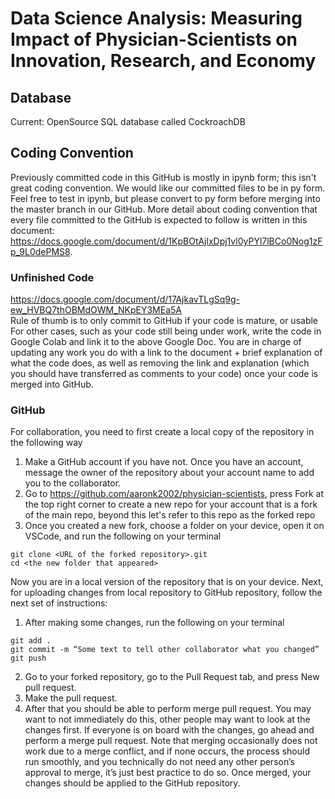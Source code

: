 # Data Science Analysis: Measuring Impact of Physician-Scientists on Innovation, Research, and Economy

## Database
Current:
OpenSource SQL database called CockroachDB

## Coding Convention
Previously committed code in this GitHub is mostly in ipynb form; this isn't great coding convention. We would like our committed files to be in py form. Feel free to test in ipynb, but please convert to py form before merging into the master branch in our GitHub. More detail about coding convention that every file committed to the GitHub is expected to follow is written in this document: https://docs.google.com/document/d/1KpBOtAjlxDpj1vl0yPYl7lBCo0Nog1zFp_9L0dePMS8.

### Unfinished Code

https://docs.google.com/document/d/17AjkavTLgSq9g-ew_HVBQ7thOBMdOWM_NKpEY3MEa5A  <br />
Rule of thumb is to only commit to GitHub if your code is mature, or usable
For other cases, such as your code still being under work, write the code in Google Colab and link it to the above Google Doc.
You are in charge of updating any work you do with a link to the document + brief explanation of what the code does, as well as removing the link and explanation (which you should have transferred as comments to your code) once your code is merged into GitHub.


### GitHub

For collaboration, you need to first create a local copy of the repository in the following way
1. Make a GitHub account if you have not. Once you have an account, message the owner of the repository about your account name to add you to the collaborator.
2. Go to https://github.com/aaronk2002/physician-scientists, press Fork at the top right corner to create a new repo for your account that is a fork of the main repo, beyond this let's refer to this repo as the forked repo
3. Once you created a new fork, choose a folder on your device, open it on VSCode, and run the following on your terminal
```
git clone <URL of the forked repository>.git
cd <the new folder that appeared>
```
Now you are in a local version of the repository that is on your device. Next, for uploading changes from local repository to GitHub repository, follow the next set of instructions:
1. After making some changes, run the following on your terminal
```
git add .
git commit -m “Some text to tell other collaborator what you changed”
git push
```
2. Go to your forked repository, go to the Pull Request tab, and press New pull request.
3. Make the pull request.
4. After that you should be able to perform merge pull request. You may want to not immediately do this, other people may want to look at the changes first. If everyone is on board with the changes, go ahead and perform a merge pull request. Note that merging occasionally does not work due to a merge conflict, and if none occurs, the process should run smoothly, and you technically do not need any other person’s approval to merge, it’s just best practice to do so. Once merged, your changes should be applied to the GitHub repository.
